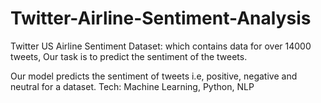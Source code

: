 # Twitter-Airline-Sentiment-Analysis

Twitter US Airline Sentiment Dataset: which contains data for over 14000 tweets, Our task is to predict the sentiment of the tweets.

Our model predicts the sentiment of tweets i.e, positive, negative and neutral for a dataset. 
Tech: Machine Learning, Python, NLP
